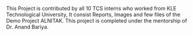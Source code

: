 This Project is contributed by all 10 TCS interns who worked from KLE Technological University, It consist Reports, Images and few files of the Demo Project ALNITAK. This project is completed under the mentorship of Dr. Anand Bariya.
